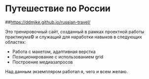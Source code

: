 # Путешествие по России

##https://ddmjke.github.io/russian-travel/

Это тренировочный сайт, созданный в рамках проектной работы практикума© и служащий для наработки навыков в следующих областях:

* Работа с макетом, адаптивная верстка
* Позиционирование с использованием grid
* Построение медиазапросов

Над данным экземпляром работал я, чего и всем желаю.